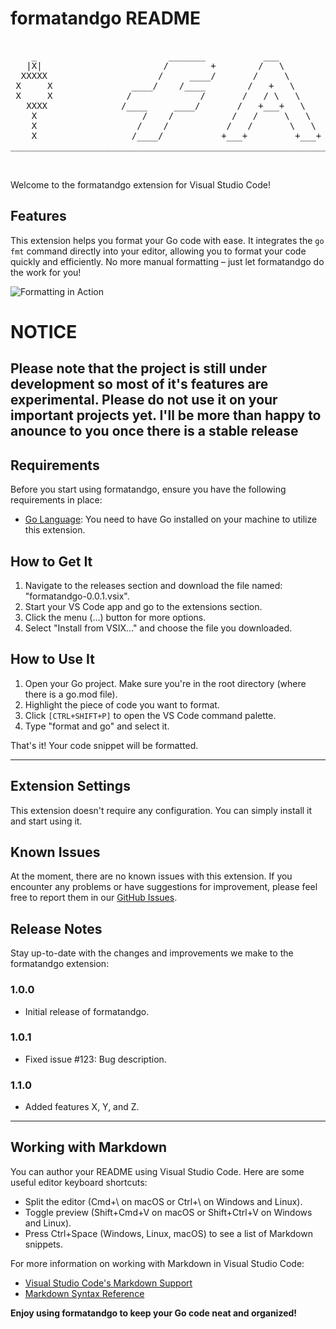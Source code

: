 # formatandgo README

<pre>

    _                         _______           ___             __________       ____________
   |X|                       /        +        /   \           +         /     +              +
  XXXXX                     /     ____/       /     \          |    ____/     |      ____      |
 X     X               ____/    /____        /   +   \         |   |          |     +    +     |
 X     X              /             /       /   / \   \        |   |   ____   |    |      |    |
   XXXX              /____     ____/       /   +___+   \       |      +    +  |    |      |    |       +
    X                    /    /           /   /     \   \      |    \ |    |  |     +____+     |       |     
    X                   /    /           /   /       \   \     |           |  |                |       |
    X                  /____/           +___+         +___+     +_________+    + _____________+        |
______________________________________________________________________________________________________+


</pre>
Welcome to the formatandgo extension for Visual Studio Code!

## Features

This extension helps you format your Go code with ease. It integrates the `go fmt` command directly into your editor, allowing you to format your code quickly and efficiently. No more manual formatting – just let formatandgo do the work for you!

![Formatting in Action](images/formatting-in-action.gif)

# NOTICE
## Please note that the project is still under development so most of it's features are experimental. Please do not use it on your important projects yet. I'll be more than happy to anounce to you once there is a stable release

## Requirements

Before you start using formatandgo, ensure you have the following requirements in place:

- [Go Language](https://golang.org/dl/): You need to have Go installed on your machine to utilize this extension.

## How to Get It

1. Navigate to the releases section and download the file named: "formatandgo-0.0.1.vsix".
2. Start your VS Code app and go to the extensions section.
3. Click the menu (...) button for more options.
4. Select "Install from VSIX..." and choose the file you downloaded.

## How to Use It

1. Open your Go project. Make sure you're in the root directory (where there is a go.mod file).
2. Highlight the piece of code you want to format.
3. Click `[CTRL+SHIFT+P]` to open the VS Code command palette.
4. Type "format and go" and select it.

That's it! Your code snippet will be formatted.

---

## Extension Settings

This extension doesn't require any configuration. You can simply install it and start using it.

## Known Issues

At the moment, there are no known issues with this extension. If you encounter any problems or have suggestions for improvement, please feel free to report them in our [GitHub Issues](https://github.com/yourusername/formatandgo/issues).

## Release Notes

Stay up-to-date with the changes and improvements we make to the formatandgo extension:

### 1.0.0

- Initial release of formatandgo.

### 1.0.1

- Fixed issue #123: Bug description.

### 1.1.0

- Added features X, Y, and Z.

---

## Working with Markdown

You can author your README using Visual Studio Code. Here are some useful editor keyboard shortcuts:

- Split the editor (Cmd+\ on macOS or Ctrl+\ on Windows and Linux).
- Toggle preview (Shift+Cmd+V on macOS or Shift+Ctrl+V on Windows and Linux).
- Press Ctrl+Space (Windows, Linux, macOS) to see a list of Markdown snippets.

For more information on working with Markdown in Visual Studio Code:

- [Visual Studio Code's Markdown Support](http://code.visualstudio.com/docs/languages/markdown)
- [Markdown Syntax Reference](https://help.github.com/articles/markdown-basics)

**Enjoy using formatandgo to keep your Go code neat and organized!**
